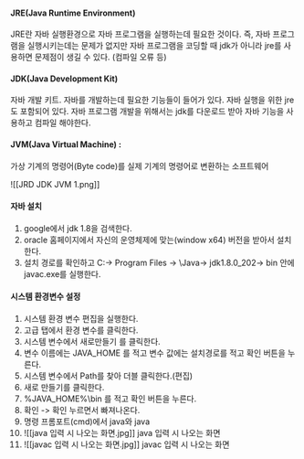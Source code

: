 #### JRE(Java Runtime Environment)


JRE란 자바 실행환경으로 자바 프로그램을 실행하는데 필요한 것이다.
즉, 자바 프로그램을 실행시키는데는 문제가 없지만 자바 프로그램을 코딩할 때
jdk가 아니라 jre를 사용하면 문제점이 생길 수 있다. (컴파일 오류 등)

#### JDK(Java Development Kit)

자바 개발 키트. 자바를 개발하는데 필요한 기능들이 들어가 있다.
자바 실행을 위한 jre도 포함되어 있다. 자바 프로그램 개발을 위해서는 
jdk를 다운로드 받아 자바 기능을 사용하고 컴파일 해야한다.

#### JVM(Java Virtual Machine) : 
가상 기계의 명령어(Byte code)를 실제 기계의 명령어로 변환하는 소프트웨어

![[JRD JDK JVM 1.png]]

#### 자바 설치

 1. google에서 jdk 1.8을 검색한다.
 2. oracle 홈페이지에서 자신의 운영체제에 맞는(window x64) 버전을 받아서 설치한다.
 3. 설치 경로를 확인하고 C:\-> Program Files -> \Java\-> jdk1.8.0_202\-> bin 안에 javac.exe를 실행한다.

#### 시스템 환경변수 설정
1. 시스템 환경 변수 편집을 실행한다.
2. 고급 탭에서 환경 변수를 클릭한다.
3. 시스템 변수에서 새로만들기 를 클릭한다.
4. 변수 이름에는 JAVA_HOME 를 적고 변수 값에는 설치경로를 적고 확인 버튼을 누른다.
5. 시스템 변수에서 Path를 찾아 더블 클릭한다.(편집)
6. 새로 만들기를 클릭한다.
7. %JAVA_HOME%\bin 를 적고 확인 버튼을 누른다.
8. 확인 -> 확인 누르면서 빠져나온다.
9. 명령 프롬포트(cmd)에서 java와 java
10. ![[java 입력 시 나오는 화면.jpg]] java 입력 시 나오는 화면
11. ![[javac 입력 시 나오는 화면.jpg]] javac 입력 시 나오는 화면